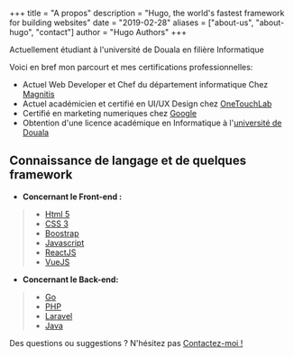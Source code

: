 +++
title = "A propos"
description = "Hugo, the world's fastest framework for building websites"
date = "2019-02-28"
aliases = ["about-us", "about-hugo", "contact"]
author = "Hugo Authors"
+++

Actuellement étudiant à l'université de Douala en filière Informatique

Voici en bref mon parcourt et mes certifications professionnelles:

* Actuel Web Developer et Chef du département informatique Chez [Magnitis](https://www.magnitis.cm)
* Actuel académicien et certifié en UI/UX Design chez [OneTouchLab](https://twitter.com/otlacademy)
* Certifié en marketing numeriques chez [Google](https://google.com)
* Obtention d'une licence académique en Informatique à l'[université de Douala](https://www.univ-douala.cm/)

## Connaissance de langage et de quelques framework

* **Concernant le Front-end :**

> * [Html 5](http://spf13.com/)
> * [CSS  3](https://developer.mozilla.org/en-US/docs/Web/CSS)
> * [Boostrap](https://www.bootstrapcdn.com/)
> * [Javascript](https://developer.mozilla.org/en-US/docs/Web/JavaScript)
> * [ReactJS ](https://reactjs.org/) 
> * [VueJS ](https://vuejs.org/)

* **Concernant le Back-end:**

> * [Go](http://golang.org/)
> * [PHP](https://www.php.net/)
> * [Laravel](https://laravel.com/)
> * [Java](https://www.java.com/fr/)

Des questions ou suggestions ? N'hésitez pas [Contactez-moi !](https://twitter.com/MiguelFlorian19)
